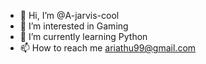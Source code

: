 - 👋 Hi, I’m @A-jarvis-cool
- 👀 I’m interested in Gaming
- 🌱 I’m currently learning Python
- 📫 How to reach me ariathu99@gmail.com

<!---
A-jarvis-cool/A-jarvis-cool is a ✨ special ✨ repository because its `README.md` (this file) appears on your GitHub profile.
You can click the Preview link to take a look at your changes.
--->
